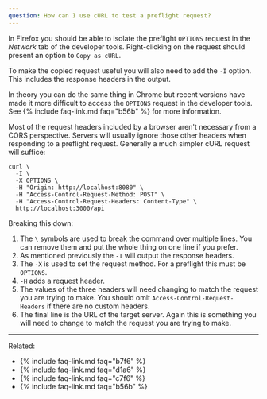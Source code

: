 ```yaml
---
question: How can I use cURL to test a preflight request?
---
```


In Firefox you should be able to isolate the preflight `OPTIONS` request in the *Network* tab of the developer tools.
Right-clicking on the request should present an option to `Copy as cURL`.

To make the copied request useful you will also need to add the `-I` option. This includes the response headers in the
output.

In theory you can do the same thing in Chrome but recent versions have made it more difficult to access the `OPTIONS`
request in the developer tools. See {% include faq-link.md faq="b56b" %} for more information.

Most of the request headers included by a browser aren't necessary from a CORS perspective. Servers will usually ignore
those other headers when responding to a preflight request. Generally a much simpler cURL request will suffice:

```
curl \
  -I \
  -X OPTIONS \
  -H "Origin: http://localhost:8080" \
  -H "Access-Control-Request-Method: POST" \
  -H "Access-Control-Request-Headers: Content-Type" \
  http://localhost:3000/api
```

Breaking this down:

1. The `\` symbols are used to break the command over multiple lines. You can remove them and put the whole thing on one
   line if you prefer.
2. As mentioned previously the `-I` will output the response headers.
3. The `-X` is used to set the request method. For a preflight this must be `OPTIONS`.
4. `-H` adds a request header.
5. The values of the three headers will need changing to match the request you are trying to make. You should omit
   `Access-Control-Request-Headers` if there are no custom headers.
6. The final line is the URL of the target server. Again this is something you will need to change to match the request
   you are trying to make.

---

Related:

* {% include faq-link.md faq="b7f6" %}
* {% include faq-link.md faq="d1a6" %}
* {% include faq-link.md faq="c7f6" %}
* {% include faq-link.md faq="b56b" %}
